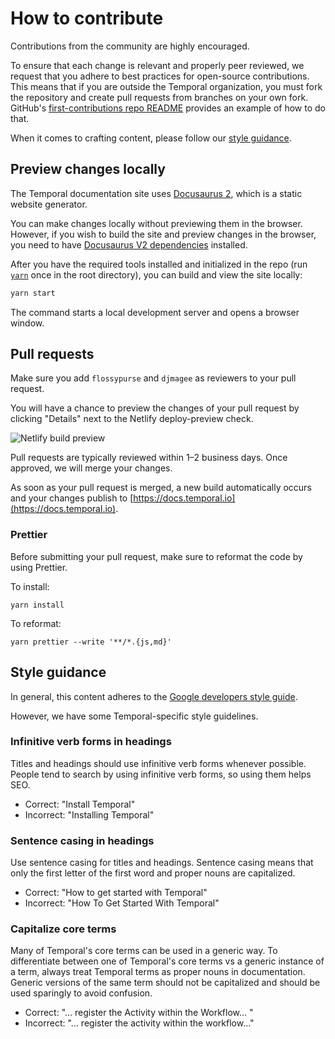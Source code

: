 # How to contribute

Contributions from the community are highly encouraged.

To ensure that each change is relevant and properly peer reviewed, we request that you adhere to best practices for open-source contributions.
This means that if you are outside the Temporal organization, you must fork the repository and create pull requests from branches on your own fork.
GitHub's [first-contributions repo README](https://github.com/firstcontributions/first-contributions) provides an example of how to do that.

When it comes to crafting content, please follow our [style guidance](#style-guidance).

## Preview changes locally

The Temporal documentation site uses [Docusaurus 2](https://v2.docusaurus.io/), which is a static website generator.

You can make changes locally without previewing them in the browser.
However, if you wish to build the site and preview changes in the browser, you need to have [Docusaurus V2 dependencies](https://v2.docusaurus.io/docs/installation/#requirements) installed.

After you have the required tools installed and initialized in the repo (run [`yarn`](https://classic.yarnpkg.com/en/docs/cli/) once in the root directory), you can build and view the site locally:

```bash
yarn start
```

The command starts a local development server and opens a browser window.

## Pull requests

Make sure you add `flossypurse` and `djmagee` as reviewers to your pull request.

You will have a chance to preview the changes of your pull request by clicking "Details" next to the Netlify deploy-preview check.

![Netlify build preview](static/img/readme/netlifypreview.png)

Pull requests are typically reviewed within 1–2 business days.
Once approved, we will merge your changes.

As soon as your pull request is merged, a new build automatically occurs and your changes publish to [https://docs.temporal.io](https://docs.temporal.io).

### Prettier

Before submitting your pull request, make sure to reformat the code by using Prettier.

To install:

```
yarn install
```

To reformat:

```
yarn prettier --write '**/*.{js,md}'
```

## Style guidance

In general, this content adheres to the [Google developers style guide](https://developers.google.com/style).

However, we have some Temporal-specific style guidelines.

### Infinitive verb forms in headings

Titles and headings should use infinitive verb forms whenever possible. People tend to search by using infinitive verb forms, so using them helps SEO.

- Correct: "Install Temporal"
- Incorrect: "Installing Temporal"

### Sentence casing in headings

Use sentence casing for titles and headings.
Sentence casing means that only the first letter of the first word and proper nouns are capitalized.

- Correct: "How to get started with Temporal"
- Incorrect: "How To Get Started With Temporal"

### Capitalize core terms

Many of Temporal's core terms can be used in a generic way.
To differentiate between one of Temporal's core terms vs a generic instance of a term, always treat Temporal terms as proper nouns in documentation.
Generic versions of the same term should not be capitalized and should be used sparingly to avoid confusion.

- Correct: "... register the Activity within the Workflow... "
- Incorrect: "... register the activity within the workflow..."
